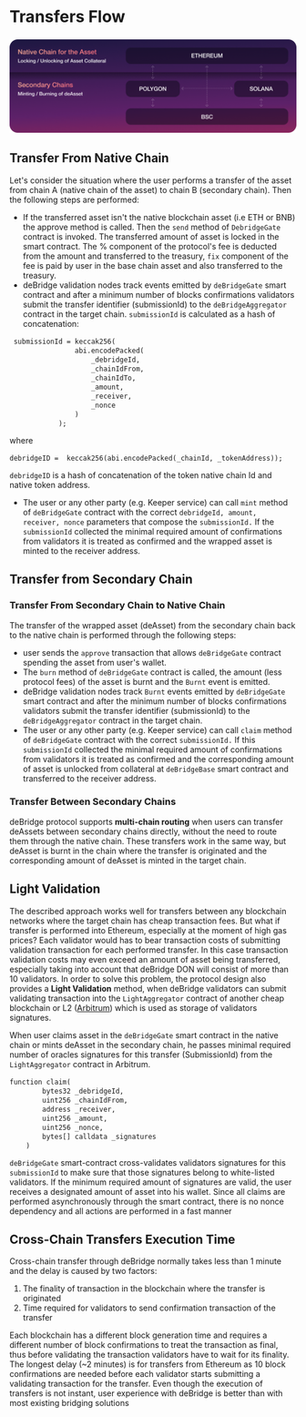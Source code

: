 # Transfers Flow

###

![](../.gitbook/assets/B.png)

## Transfer From Native Chain

Let's consider the situation where the user performs a transfer of the asset from chain A (native chain of the asset) to chain B (secondary chain). Then the following steps are performed:

* If the transferred asset isn't the native blockchain asset (i.e ETH or BNB) the approve method is called. Then the `send` method of `DebridgeGate` contract is invoked. The transferred amount of asset is locked in the smart contract. The % component of the protocol's fee is deducted from the amount and transferred to the treasury, `fix` component of the fee is paid by user in the base chain asset and also transferred to the treasury.
* deBridge validation nodes track events emitted by `deBridgeGate` smart contract and after a minimum number of blocks confirmations validators submit the transfer identifier (submissionId) to the `deBridgeAggregator` contract in the target chain. `submissionId`  is calculated as a hash of concatenation:

```
 submissionId = keccak256(
                abi.encodePacked(
                    _debridgeId,
                    _chainIdFrom,
                    _chainIdTo,
                    _amount,
                    _receiver,
                    _nonce
                )
            );
```

where&#x20;

```
debridgeID =  keccak256(abi.encodePacked(_chainId, _tokenAddress)); 
```

`debridgeID` is a hash of concatenation of the token native chain Id and native token address.

* The user or any other party (e.g. Keeper service) can call `mint` method of `deBridgeGate` contract with the correct `debridgeId, amount, receiver, nonce` parameters that compose the `submissionId.` If the `submissionId` collected the minimal required amount of confirmations from validators it is treated as confirmed and the wrapped asset is minted to the receiver address.

## Transfer from Secondary Chain

### Transfer From Secondary Chain to Native Chain

The transfer of the wrapped asset (deAsset) from the secondary chain back to the native chain is performed through the following steps:

* user sends the `approve` transaction that allows `deBridgeGate` contract spending the asset from user's wallet.
* &#x20;The `burn` method of `deBridgeGate` contract is called, the amount (less protocol fees) of the asset is burnt and the `Burnt` event is emitted.
* deBridge validation nodes track `Burnt` events emitted by `deBridgeGate` smart contract and after the minimum number of blocks confirmations validators submit the transfer identifier (submissionId) to the `deBridgeAggregator` contract in the target chain.
* The user or any other party (e.g. Keeper service) can call `claim` method of `deBridgeGate` contract with the correct `submissionId.` If this `submissionId` collected the minimal required amount of confirmations from validators it is treated as confirmed and the corresponding amount of asset is unlocked from collateral at `deBridgeBase` smart contract and transferred to the receiver address.

### Transfer Between Secondary Chains

deBridge protocol supports **multi-chain routing** when users can transfer deAssets between secondary chains directly, without the need to route them through the native chain. These transfers work in the same way, but deAsset is burnt in the chain where the transfer is originated and the corresponding amount of deAsset is minted in the target chain.

## Light Validation

The described approach works well for transfers between any blockchain networks where the target chain has cheap transaction fees. But what if transfer is performed into Ethereum, especially at the moment of high gas prices? Each validator would has to bear transaction costs of submitting validation transaction for each performed transfer. In this case transaction validation costs may even exceed an amount of asset being transferred, especially taking into account that deBridge DON will consist of more than 10 validators. In order to solve this problem, the protocol design also provides a **Light Validation** method, when deBridge validators can submit validating transaction into the `LightAggregator` contract of another cheap blockchain or L2 ([Arbitrum](https://offchainlabs.com)) which is used as storage of validators signatures.

When user claims asset in the `deBridgeGate` smart contract in the native chain or mints deAsset in the secondary chain, he passes minimal required number of oracles signatures for this transfer (SubmissionId) from the `LightAggregator` contract in Arbitrum.&#x20;

```
function claim(
        bytes32 _debridgeId,
        uint256 _chainIdFrom,
        address _receiver,
        uint256 _amount,
        uint256 _nonce,
        bytes[] calldata _signatures
    )
```

`deBridgeGate` smart-contract cross-validates validators signatures for this `submissionId` to make sure that those signatures belong to white-listed validators. If the minimum required amount of signatures are valid, the user receives a designated amount of asset into his wallet. Since all claims are performed asynchronously through the smart contract, there is no nonce dependency and all actions are performed in a fast manner

## Cross-Chain Transfers Execution Time

Cross-chain transfer through deBridge normally takes less than 1 minute and the delay is caused by two factors:

1. The finality of transaction in the blockchain where the transfer is originated&#x20;
2. Time required for validators to send confirmation transaction of the transfer

Each blockchain has a different block generation time and requires a different number of block confirmations to treat the transaction as final, thus before validating the transaction validators have to wait for its finality. The longest delay (\~2 minutes) is for transfers from Ethereum as 10 block confirmations are needed before each validator starts submitting a validating transaction for the transfer. Even though the execution of transfers is not instant, user experience with deBridge is better than with most existing bridging solutions

